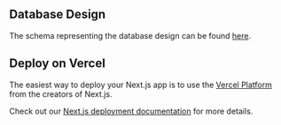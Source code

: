## Database Design

The schema representing the database design can be found [here](https://viewer.diagrams.net/?tags=%7B%7D&highlight=0000ff&edit=_blank&layers=1&nav=1&title=Quillhub#R7Z1vc6M4Eoc%2FjWt2X2TLgIH45Tizc%2F%2ByV1PJ3O3dqxSxFZsLtryAJ8l%2B%2BpOMhO00xCKJkSrdW1MbW8GYoF%2FzSK3u1iC4WD7%2BJU%2FWi9%2F4jGUDfzh7HARfBr74L%2FLFD9nypFrCOKha5nk6q9q8XcN1%2BidTjUPVuklnrDg4sOQ8K9P1YeOUr1ZsWh60JXnOHw4Pu%2BPZ4beukzkDDdfTJIOtv6ezcqFa%2FeFw94u%2FsnS%2B0F899tVvbpPp%2FTznm5X6whVfseo3y0SfRx1aLJIZf9hrCn4dBBc552X1avl4wTJ5Y%2FUtqz73teW39TXnbFWafGD99y%2Bb%2BPd4%2Fb384yLli%2BDzw%2FXlmTrLjyTbqHvxr4Llhbri8knfIXHxa%2FmyTG5l06Qok7xUHRkMRYPomjJJVywXDd72fZYl6yLdHl61LNJsdpk88U2pT6TfTe7SRza7qvpRHiu69FKcTL6VJ78TJ79WFyN%2FnWTpfCVeT8WfLr9xkrNCXMtlUpTqiEW5zNRL9ReyvGSPrbfOqztEqJzxJSvzJ3GI%2BsAoVn2oBB6cq%2FcPO7X4I9W22BNKEKnGRCl0Xp9711PiheqsDh3ng457uc%2BupPQmC56nf8qeytSd3e%2FH7fuHdJklK6H2ZPasacK39r3tjzTLLnjGZWdvFf%2B8v%2BVBs5yvvyf5nJWqYc3TVbm9D%2BFE%2FBN35mL4SzgIxbVeiPfe7r34Jw%2FPywu%2BKspc6Eqeg4nufWCyiyclX6uTZuxOnz9X912%2BvuVlyZddFNBuHlAWWgamKjiVCAIggm%2F%2FaJWB%2BGPLNMmuxAM0Wc2zqtO2z9Nk12kNPdt4r%2Bv7%2B%2FzGPzdVLm77XbZ97i3S2YwJs508LNKSXa%2BTqTzoQTDlFQbbbhSwu%2Fb6J%2BjYPepku5vW%2BWxJJh5Rq6QU9iMoUYA%2Br6%2Fz9TIYARmIw%2B3KQD%2Bhq2MnhejsdDW%2FrD4ZPdNJ6IhOHtvN2ntX3RidrgfhhAQRI4gMTwiRyDZEInMR9PPsYLNUn693goQ4CRIDDdyleVHerJIlc50kLugDHTnOiRzWyTG2TY4xkeOZReAjh34e7YkgS4gcxvpARw4PuhwJHX2jw%2FNts8Pr4MD8%2BPDwWrrrw9MDejDZMkkzIoeBOPChAzo6CR29oyO0jo4ObksE6BghRQf0W66Tonjg%2BYzoYaAPfPSATk6iR%2B%2F0MI6cOBk9OrguEdAjRkoP6Lu8Tflcxrc9ET4MBIIOH9pjQviwiI9aDNbw4XdwX358fOwFsqLCh%2B70PRXIEGMCx3Fp4AMH9HESOHoHx8g6ODo4LxGAI0AKDui7XOdcdCW7WafTcpMTRExkgg4iXhe3BVHkVBSJbVPEa3BcIMaIMgt8HPEa3BHlgsmYq%2BFPbLVZip%2BfviT5%2FSdhZJ8u5bXKV7L1%2Bqko2fLTzwQaEyGhI40fEGnskyYY2iaNHxBpoFngI02tuv30wuImZ%2FNUcCRnM%2BKIiUzwcWRM6%2B0OcMR6jro%2FpgV3aBYIOTKG44mcZ%2BTvMlIHQnwAtfyb5emdvBlX27FHnpQpX72MlGf4%2BPiVas7qACsNgAaXVX3Mfh%2FXHoX3r1JCkRNmA4G3PjteHgkY6uB0xWpg5ATuajUB0uCJwAdCoHo1r1JK%2B6igztJ4H%2BUYna4P6VAsRR9zyiMoaShZ0zNKKJYCGAVCjsBYCpU8GmXqIb460ET0x0YW26x64qyouuKzvMU52%2FaAPkC8mqufA%2BkH377Kqpav1WnrA%2Fr7KrcB6YTk0QHRj2i1zgEiNpTi6ZeIfkSrddAs8DGxjlDajwvh96zdT4YRH63yQMePEcyivuIZowLgh4KoveI6jVXXIDj2wB%2Bf6oEfQjsn7r8%2F9yv7cNepGlI6GjAKfNQPoUeV6u8ZagMd8kPyoTpADus%2B1JB8qMAoEJID%2BlCz5JZRAT4TcaBDRwQnHXK7KNEyyfhc%2FPjGi5LmjofyONfhli9sHtVzRE5ENXj7iMiJWoacrkwe9b59FJFzYBf4RgERnBJQRM6rlIJvSEA1efuYTR5BifXZZEQ1eYFRIOQIXE3aiPnBjfswcUIe%2BOBBKYIOwMN68EqXGCYE8ECaINgQwbTmRUnwMJMHOnjEAdAFm82ZnhKK5%2B6Cz%2FkqyX7dtU5yeTlMQ2F3zCXfSkJ2zf9YWT4pmCSbkh92nOic%2FOk%2F%2B2%2F%2BK0%2F2S6jffnnUz5DtOw2b6lrlBbZ2t2oq%2BCafspcUoKZcpcZS24F%2Bs1JyliVl%2BuPwQt79oR7DiSE5iVvN1vO0Bb3gJfb9Rss7WQ%2FS9tB9eInjltlAu5e4RQenkgGc1OH2EsdYN4mGszX3x2ZWvcRtSnlhrDZ%2B37Gayen6kA5lqfQx0T%2BCkgYvcc8ooSQVYBT4OKJHtvspKmmZUbiqiTjQoeOcYlUcQEeDj7hfdJz7hI7nRoEQHTBQJUvvX0hXw4iONnHgQwfFpjiAjjqM1R47KDgFWAVCdkA%2F5o%2BUPRA7TMSBjx0UmuICO0Lr7KDYFGAVCNkBHZei09IpBaeY6QMdPvRlED6s4sM8iOJE%2BBhTfQ5gFfjwMYbOSxnNJG8W0eO4PPDRg0p0OECPuuiXPXpQjQ5gFQjpAd2XU3njb9YLXnIiiIFE0BGkLlBICLGKkJFthHgedHsjZoiyC3wQ8Tzo0Ba2XW7Et%2B3tGJ0nd%2FVG0d82t1laLNiM9oo20xA6yogvJco4QJmGPd76pYwAHVEG2AU%2Byvg%2BHHamxc0t5%2FfLJL%2BnzaLNZIIOJOMICKPPXN7hwFourxqVHc3lbUsl6ieZt2Ev7%2B9y%2FZPSeJ%2Bn8WoUKzTHppWZ6sb37zvKvTIbo73R9dSy9O1KsceG7bdxp%2FGOkaZfeUMYm%2BB%2BGIvVPN42qaCrueINO8QzoIbJ2yb8R2BivdyjN%2FTNdfDx5%2FvKLDCyBDoAaecZU3UgxAdlZDmAD%2BsFH70hZWRBs8CID7g4TdvPGMsDIT8oK8sBfjRl9PYNEErLgnaBESDQqznNmfjO2c3tE1HERCP4KKLjuokiVinSkNvbM0U8ys6CdoGQIh70ZmqKJJSiZaQRfBSpYzyw1Z8%2FN41ZaVs26ydmxWt4mOMIKtJYO9pBQUv8WV8dBBcP1HayOrhoyO%2FE%2F%2F4mg3fk2OXFQdoAW7DR841lzWONTraxrNclDhj10PqNGG6LHHUl2shrCATGHW6kTAPh6NqHTn6KN3qdVhCOssnj34ev5hhQ7Ecc%2BeTxh3aBkSbQ4097zHYQCD6E6O8khFhFiP2oo4Dc%2FdAuECIkgO5%2BqubZRSEIGYJ1s9l6Aub2brNeMLLaQRad%2FdocXF%2BOGcGZvPL2%2F5OX6V06FRchhjAvD80G2Jz8vs7W0xNx06iJEzr5R5RR3IuTf%2BR4SrE3opziRtNAOKYO4STb%2FdG0XSd%2Fm1bwja5DyiruxUNzBCj2nfwhnJlbfoZY9dCEWNOKQxgZRE7%2BDgJBiBAKPHIBIfad%2FCGlFkO7wIgQGHW02vMzEUoMhYIQJdBRSR7KFzyUOp1OIeDc1C91upKHXkgeyl48lKHrHsqQPJSNpoFwQKC9G%2BShfLNW8I0JIvJQ9jK9PAIU%2Bx7KiDyU0C4w0gR6KMu0zKjyoZE8EAKE%2FJMuAMS%2BfzIi%2FyS0C4wAgf7JW2mwxA8DdSDkB%2BVBusAPB0ofRpQICQ0DI0CgazMtbnJpx8QQA4HgY4jem4oYYpch9gsfxpQJCQ0DIUNi6M2kwofdNIIQI3ZzIYcDa6l2OsjwaKpd68pZT7l2MdpsSJ1KcPJ01e1HP%2Bd58rR3gBqt7M78TTbsnhIjba%2B6ZJ8qk%2FbV8PjR4fHiRXUF72vgY%2BiaUpmaE7WRM8VAvVyK0YtDsyFe%2FVB%2F%2F2dAw569NNo%2FQQxUZS0Ox0A1bACMPAaqrTL9hx%2FvN2wCTDFQr9MKunG%2F37BvMAHlBO6jI0CxHgPld9kE%2BON7j5Rd4KOJ37AJMGVpdhAIQoTAqDlCSP8IsR4F5XfZCBgDQlpKZ358hMBouDUvSkKIoUDwIcSnWYgLCLEfCFX%2FLcSQPcNAyBDd7QeRtNU6Ba1jG8sEH0mGY6AMHDV9a0%2Be2zV9%2FYaNg74lRfHAczE6HF6xgsml0u%2F8nlFRhmdmfFazWPE6tF831qe9fAyHbm99xDu%2BIuk37OWDe0XSx7qdj9%2BwnY%2F7c3%2BrK5KtWsE3gqOdfQyB8jZfwDGg2F%2BRpJ19GuwCIU0advZhyyQVH4wy9ShfHagi%2BmPDS90XZ0XVGZ%2FlTc7Ztg%2F0AeLVXP0c%2BMG4epVVLV%2Br09YH9PdVbmPSDdEjxGKHEgOExZNh0f4qawAdKKixGGLFInS8lNJrRgAxkQdCgGBNH6rv9vEMrxb%2Fa0%2Bu8RGc8Fzw5ZKp7CPyhLem5pwZr1zXhY1P0H1wnkIjtBN4wkct2nDGEz6CAZHIPeGVaSAcpI1gSCR5wl%2BnFXwjthFN%2BXuZ8h8Bin1P%2BIim%2FNAuMNKkYcrPHikWzkgdCPlBG6a4wA%2F7LuOGLZ1R8wPpbil%2Bw37OVBmsm0bwUYT2cXaCIg7k5tBGzg2GgREj0L%2BpMXJLte6NNIIPIw1VSQkjFjBivU6xH3eoF4EAIzHWtZEYro1s1j94ydpXu1EypE0g%2BBgypv22nGDIuXWGjGnDLWgYCBnSUNW4ulvbYjNRspT3eHVbrAcUWW8mGXxUCSFVvornOn9gOcXdHaoi1EUG3CmJ7Ye0ytXLoCBseWA4E3YX0ioXtAuEYwIdr0MVTF8nEHwjgIiWuFxAiP1Au6iDkxoBQtp2ev%2F4CIEu6js1JSCMGIoEIUbIPekCRuzH20XknYR2gREj0DupMEIBd6YiQYeRoGEHDsJI%2FxixH3AXNOysIRNJsdQisgktZYX4oBU07OLxU%2B0%2FE%2Bcc7s2EfiaGmWgGHcP8KAbKQFJsRD%2BzjxYbiVvy1HoqNhJ7VnroMS3rDhKv9%2FpHvNt1j3zztN9XlnvVsE9b43376lQ48ZxkfC5avvFC1lWnejKNT2bPe3VBmROWVo87pH2jngi8NcCy5UnszMp2DPO%2BkReUiVuqNH700bkfw2gX9xck7BaUadMKvlF53CFCBjVQ3uhZOgIU%2B%2Bvc%2BttogWLPLhDS5BwGvkyrGQItcxtqBB9Fzml9wgWK2F%2FmPqdETmgXGCkCVwxov%2BcOAsGHkLEd57MDu3RqeLq%2BPDAOsPaQniQfd%2Fa3Vartp4uCoRUjes9bPY4Nb3X13Hr%2FOy3e5lzGROyebuKBv%2FiNz5g84v8%3D).

## Deploy on Vercel

The easiest way to deploy your Next.js app is to use the [Vercel Platform](https://vercel.com/new?utm_medium=default-template&filter=next.js&utm_source=create-next-app&utm_campaign=create-next-app-readme) from the creators of Next.js.

Check out our [Next.js deployment documentation](https://nextjs.org/docs/deployment) for more details.
